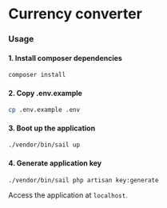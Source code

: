 # Currency converter

### Usage

#### 1. Install composer dependencies
```bash
composer install
```
#### 2. Copy .env.example
```bash
cp .env.example .env
```

#### 3. Boot up the application
```bash
./vendor/bin/sail up
```
#### 4. Generate application key
```bash
./vendor/bin/sail php artisan key:generate
```
Access the application at `localhost`.
